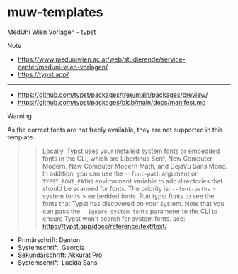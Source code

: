 # muw-templates

MedUni Wien Vorlagen - typst

> [!NOTE]
>
> - https://www.meduniwien.ac.at/web/studierende/service-center/meduni-wien-vorlagen/
> - https://typst.app/
>
> ---
>
> - https://github.com/typst/packages/tree/main/packages/preview/
> - https://github.com/typst/packages/blob/main/docs/manifest.md
>



> [!WARNING]
>
> As the correct fonts are not freely available, they are not supported in this template.
>
>>> Locally, Typst uses your installed system fonts or embedded fonts in the CLI, which are Libertinus Serif, New Computer Modern,
>>> New Computer Modern Math, and DejaVu Sans Mono. In addition, you can use the `--font-path` argument or `TYPST_FONT_PATHS` environment
>>> variable to add directories that should be scanned for fonts. The priority is: `--font-paths` > system fonts > embedded fonts.
>>> Run typst fonts to see the fonts that Typst has discovered on your system. Note that you can pass the `--ignore-system-fonts` parameter
>>> to the CLI to ensure Typst won't search for system fonts.
>> see: https://typst.app/docs/reference/text/text/
>
>
> - Primärschrift: Danton
> - Systemschrift: Georgia
> - Sekundärschrift: Akkurat Pro
> - Systemschrift: Lucida Sans
>
  


<!--

> [!NOTE]  
> Highlights information that users should take into account, even when skimming.

> [!TIP]
> Optional information to help a user be more successful.

> [!IMPORTANT]  
> Crucial information necessary for users to succeed.

> [!WARNING]  
> Critical content demanding immediate user attention due to potential risks.

> [!CAUTION]
> Negative potential consequences of an action.

-->
